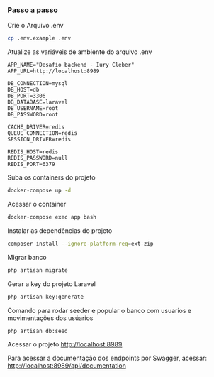 
### Passo a passo

Crie o Arquivo .env
```sh
cp .env.example .env
```


Atualize as variáveis de ambiente do arquivo .env
```dosini
APP_NAME="Desafio backend - Iury Cleber"
APP_URL=http://localhost:8989

DB_CONNECTION=mysql
DB_HOST=db
DB_PORT=3306
DB_DATABASE=laravel
DB_USERNAME=root
DB_PASSWORD=root

CACHE_DRIVER=redis
QUEUE_CONNECTION=redis
SESSION_DRIVER=redis

REDIS_HOST=redis
REDIS_PASSWORD=null
REDIS_PORT=6379
```


Suba os containers do projeto
```sh
docker-compose up -d
```


Acessar o container
```sh
docker-compose exec app bash
```


Instalar as dependências do projeto
```sh
composer install --ignore-platform-req=ext-zip
```
Migrar banco
```sh
php artisan migrate
```


Gerar a key do projeto Laravel
```sh
php artisan key:generate
```


Comando para rodar seeder e popular o banco com usuarios e movimentações dos usúarios
```sh
php artisan db:seed
```

Acessar o projeto
[http://localhost:8989](http://localhost:8989)

Para acessar a documentação dos endpoints por Swagger, acessar:
[http://localhost:8989/api/documentation](http://localhost:8989/api/documentation)


